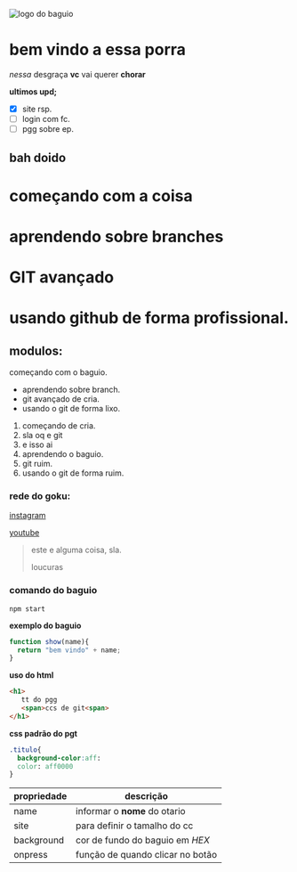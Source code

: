 ![logo do baguio](https://pbs.twimg.com/media/EnOXT6OXUAUkbSN.jpg)
# bem vindo a essa porra
_nessa_ desgraça **vc** vai querer **chorar**

**ultimos upd;**
- [x] site rsp.
- [ ] login com fc.
- [ ] pgg sobre ep.
## bah doido
# começando com a coisa
# aprendendo sobre branches
# GIT avançado 
# usando github de forma profissional.
## modulos:
 começando com o baguio.
* aprendendo sobre branch.
* git avançado de cria.
* usando o git de forma lixo.


1. começando de cria. 
  1. sla oq e git
  2. e isso ai
2. aprendendo o baguio.
3. git ruim.
4. usando o git de forma ruim.
### rede do goku:
[instagram](https://instagram.com/gokucalvo)

[youtube](https://youtube.com/c/gokucalvo)

>este e alguma coisa, sla.
>
>loucuras

### comando do baguio

```
npm start 
```

**exemplo do baguio**
```js
function show(name){
  return "bem vindo" + name;
}
```

**uso do html**
```html
<h1>
   tt do pgg
   <span>ccs de git<span>
</h1>
```

**css padrão do pgt**
```css
.titulo{
  background-color:aff:
  color: aff0000
}
```

propriedade | descrição 
----------  | ---------
name | informar o **nome** do otario
site | para definir o tamalho do cc
background | cor de fundo do baguio em _HEX_
onpress | função de quando clicar no botão
